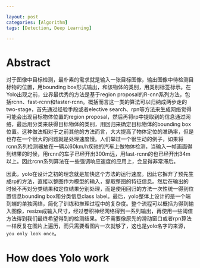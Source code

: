 ```yaml
---

layout: post
categories: [Algorithm]
tags: [Detection, Deep Learning]

---
```


# Abstract

对于图像中目标检测，最朴素的需求就是输入一张目标图像，输出图像中待检测目标物的位置，用bounding box形式输出，和该物体的类别，用类别标签标示。在Yolo出现之前，业界最优秀的方法是基于region proposal的R-cnn系列方法，包括rcnn、fast-rcnn和faster-rcnn。概括而言这一类的算法可以归纳成两步走的two-stage，首先通过经验手段或者elective search、rpn等方法来生成网络觉得可能会出现目标物体位置的region proposal，然后再将rp中提取到的信息通过网络，最后用分类来获得目标物体的类别，用回归来确定目标物体的bounding box位置。这种做法相对于之前其他的方法而言，大大提高了物体定位的准确率，但是也存在一个很大的问题就是处理速度慢。人们举过一个很生动的例子，如果将rcnn系列检测器放在一辆以60km/h疾驰的汽车上做物体检测，当输入一帧画面得到结果的时候，用rcnn的车子已经开出300m远，用fast-rcnn的也已经开出34m以上。因此rcnn系列算法在一些强调响应速度的应用上，会显得非常滞后。

因此，yolo在设计之初的理念就是加快这个方法的运行速度。因此它摒弃了预先生成rp的方法，直接以整图作为模型的输入，提取整图的特征信息。然后在输出的时候不再对分类结果和定位结果分别处理，而是使用回归的方法一次性统一得到位置信息bounding box和分类信息class label。最后，yolo整体上设计的是一个端到端的单独网络，简化了训练和推理过程中的复杂度。整个流程可以概括为得到输入图像，resize成输入尺寸，经过卷积神经网络得到一系列输出，再使用一些阈值方法得到我们最终希望得到的检测结果。它不需要像原先的滑动窗口或者rpn算法一样反复在图片上遍历，而只需要看图片一次就够了，这也是yolo名字的来源，`you only look once`。

# How does Yolo work

